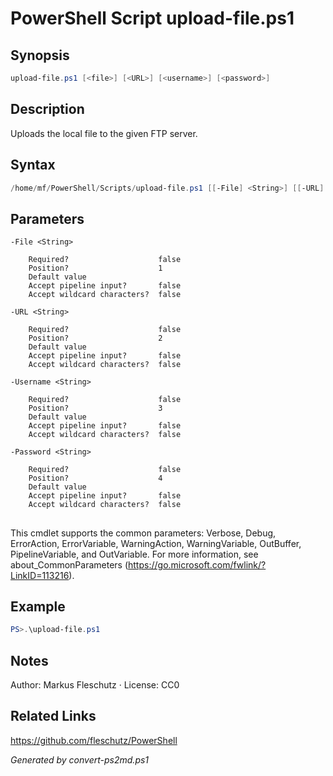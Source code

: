 # PowerShell Script upload-file.ps1

## Synopsis
```powershell
upload-file.ps1 [<file>] [<URL>] [<username>] [<password>]
```

## Description
Uploads the local file to the given FTP server.

## Syntax
```powershell
/home/mf/PowerShell/Scripts/upload-file.ps1 [[-File] <String>] [[-URL] <String>] [[-Username] <String>] [[-Password] <String>] [<CommonParameters>]
```

## Parameters

```
-File <String>
    
    Required?                    false
    Position?                    1
    Default value                
    Accept pipeline input?       false
    Accept wildcard characters?  false
```

```
-URL <String>
    
    Required?                    false
    Position?                    2
    Default value                
    Accept pipeline input?       false
    Accept wildcard characters?  false
```

```
-Username <String>
    
    Required?                    false
    Position?                    3
    Default value                
    Accept pipeline input?       false
    Accept wildcard characters?  false
```

```
-Password <String>
    
    Required?                    false
    Position?                    4
    Default value                
    Accept pipeline input?       false
    Accept wildcard characters?  false
```
## <CommonParameters>
This cmdlet supports the common parameters: Verbose, Debug, ErrorAction, ErrorVariable, WarningAction, WarningVariable, OutBuffer, PipelineVariable, and OutVariable. For more information, see about_CommonParameters (https://go.microsoft.com/fwlink/?LinkID=113216).

## Example
```powershell
PS>.\upload-file.ps1
```


## Notes
Author: Markus Fleschutz · License: CC0

## Related Links
https://github.com/fleschutz/PowerShell

*Generated by convert-ps2md.ps1*

